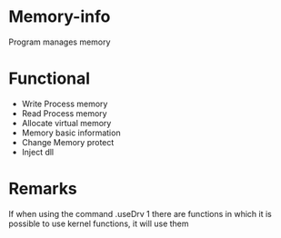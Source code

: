 # Memory-info
Program manages memory

# Functional
 - Write Process memory
 - Read Process  memory
 - Allocate virtual memory
 - Memory basic information
 - Change Memory protect
 - Inject dll

# Remarks
If when using the command .useDrv 1 there are functions in which it is possible to use kernel functions, it will use them
